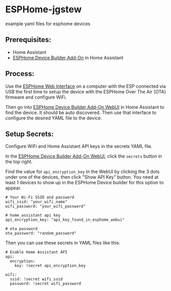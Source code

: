 # ESPHome-jgstew
example yaml files for esphome devices

## Prerequisites:
- Home Assistant
- [ESPHome Device Builder Add-On](https://my.home-assistant.io/redirect/supervisor_addon/?addon=5c53de3b_esphome&repository_url=https%3A%2F%2Fgithub.com%2Fesphome%2Fhome-assistant-addon) in Home Assistant

## Process:

Use the [ESPHome Web Interface](https://web.esphome.io/?dashboard_wizard) on a computer with the ESP connected via USB the first time to setup the device with the ESPHome Over The Air (OTA) firmware and configure WiFi.

Then go into [ESPHome Device Builder Add-On WebUI](http://homeassistant.local:8123/hassio/ingress/5c53de3b_esphome) in Home Assistant to find the device. It should be auto discovered. Then use that interface to configure the desired YAML file to the device.

## Setup Secrets:

Configure WiFi and Home Assistant API keys in the secrets YAML file.

In the [ESPHome Device Builder Add-On WebUI](http://homeassistant.local:8123/hassio/ingress/5c53de3b_esphome), click the `secrets` button in the top right.

Find the value for `api_encryption_key` in the WebUI by clicking the 3 dots under one of the devices, then click "Show API Key" button. You need at least 1 devices to show up in the ESPHome Device builder for this option to appear.

```
# Your Wi-Fi SSID and password
wifi_ssid: "your_wifi_name"
wifi_password: "your_wifi_password"

# home_assistant api key
api_encryption_key: "api_key_found_in_esphome_webui"

# ota password
ota_password: "random_password"
```

Then you can use these secrets in YAML files like this:

```
# Enable Home Assistant API
api:
  encryption:
    key: !secret api_encryption_key

wifi:
  ssid: !secret wifi_ssid
  password: !secret wifi_password
```
